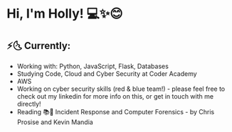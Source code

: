 # Hi, I'm Holly! 💻✨😊

## ⚡️🌜 Currently:
 - Working with: Python, JavaScript, Flask, Databases
 - Studying Code, Cloud and Cyber Security at Coder Academy
 - AWS
 - Working on cyber security skills (red & blue team!) - please feel free to check out my linkedin for more info on this, or get in touch with me directly!
 - Reading 📚📖 Incident Response and Computer Forensics - by Chris Prosise and Kevin Mandia
